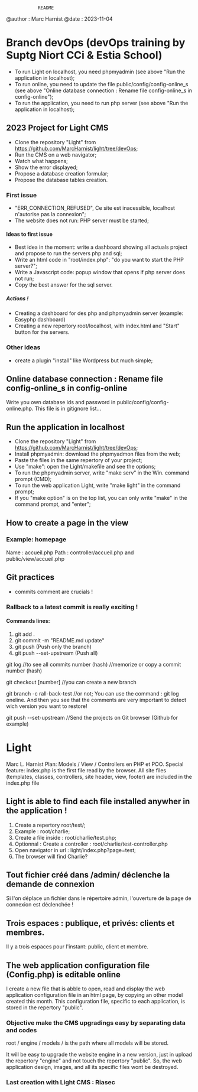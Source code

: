 ﻿
				README

 @author : Marc Harnist
 @date : 2023-11-04

# Branch devOps (devOps training by Suptg Niort CCi & Estia School)
 - To run Light on localhost, you need phpmyadmin (see above "Run the application in localhost);
 - To run online, you need to update the file public/config/config-online_s (see above "Online database connection : Rename file config-online_s in config-online");
 - To run the application, you need to run php server (see above "Run the application in localhost);


## 2023 Project for Light CMS
 - Clone the repository "Light" from https://github.com/MarcHarnist/light/tree/devOps;
 - Run the CMS on a web navigator;
 - Watch what happens;
 - Show the error displayed;
 - Propose a database creation formular;
 - Propose the database tables creation.

### First issue
 - "ERR_CONNECTION_REFUSED", Ce site est inacessible, localhost n'autorise pas la connexion";
 - The website does not run: PHP server must be started;

#### Ideas to first issue
 - Best idea in the moment: write a dashboard showing all actuals project and propose to run the servers php and sql;
 - Write an html code in "root/index.php": "do you want to start the PHP server?";
 - Write a Javascript code: popup window that opens if php server does not run;
 - Copy the best answer for the sql server.

##### Actions !
 - Creating a dashboard for des php and phpmyadmin server (example: Easyphp dashboard)
 - Creating a new repertory root/localhost, with index.html and "Start" button for the servers.

### Other ideas
 - create a plugin "install" like Wordpress but much simple;


## Online database connection : Rename file config-online_s in config-online
Write you own database ids and password in public/config/config-online.php.
This file is in gitignore list...

## Run the application in localhost
 - Clone the repository "Light" from https://github.com/MarcHarnist/light/tree/devOps;
 - Install phpmyadmin: download the phpmyadmon files from the web;
 - Paste the files in the same repertory of your project;
 - Use "make": open the Light/makefile and see the options;
 - To run the phpmyadmin server, write "make serv" in the Win. command prompt (CMD);
 - To run the web application Light, write "make light" in the command prompt;
 - If you "make option" is on the top list, you can only write "make" in the command prompt, and "enter";

## How to create a page in the view

### Example: homepage

Name : accueil.php
Path : controller/accueil.php and public/view/accueil.php

## Git practices
 - commits comment are crucials !

### Rallback to a latest commit is really exciting !

#### Commands lines:
1. git add .
2. git commit -m "README.md update"
3. git push (Push only the branch)
4. git push --set-upstream (Push all)

git log //to see all commits number (hash)
//memorize or copy a commit number (hash)

git checkout [number]
//you can create a new branch

git branch -c rall-back-test
//or not; You can use the command : git log oneline.
And then you see that the comments are very important to detect wich version you want to restore!

git push --set-upstream
//Send the projects on Git browser (Github for example)


# Light
Marc L. Harnist
Plan: Models / View / Controllers en PHP et POO.
Special feature: index.php is the first file read by the browser.
All site files (templates, classes, controllers, site header, view, footer) are included in the index.php file

## Light is able to find each file installed anywher in the application !

1. Create a repertory root/test/;
2. Example : root/charlie;
3. Create a file inside : root/charlie/test.php;
4. Optionnal : Create a controller : root/charlie/test-controller.php
5. Open navigator in url : light/index.php?page=test;
6. The browser will find Charlie?

## Tout fichier créé dans /admin/ déclenche la demande de connexion
Si l'on déplace un fichier dans le répertoire admin, l'ouverture de la page de connexion est déclenchée !

## Trois espaces : publique, et privés: clients et membres.
Il y a trois espaces pour l'instant: public, client et membre.

## The web application configuration file (Config.php) is editable online
I create a new file that is abble to open, read and display the web application configuration file in an html page, by copying an other model created this month.
This configuration file, specific to each application, is stored in the repertory "public".

### Objective make the CMS upgradings easy by separating data and codes
root / engine / models / is the path where all models will be stored.

It will be easy to upgrade the website engine in a new version, just in upload the repertory "engine" and not touch the repertory "public". So, the web application design, images, and all its specific files wont be destroyed.

### Last creation with Light CMS : Riasec